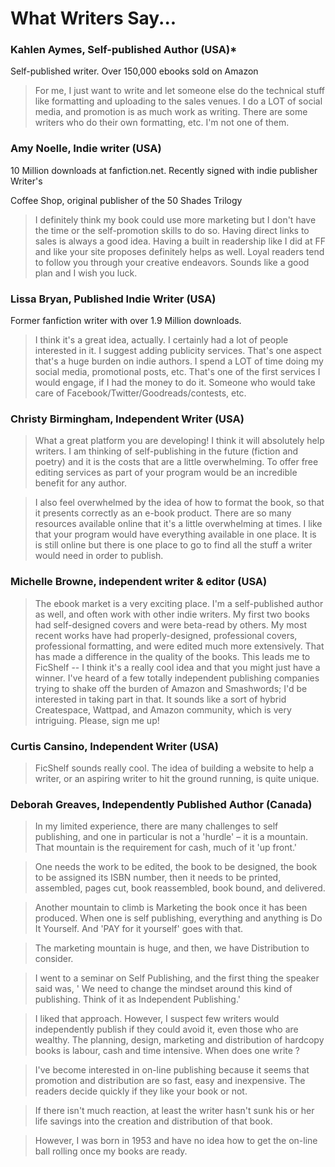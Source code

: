 # What Writers Say...

### Kahlen Aymes, Self-published Author (USA)*

Self-published writer. Over 150,000 ebooks sold on Amazon

>For me, I just want to write and let someone else do the technical stuff like formatting and uploading to the sales venues. I do a LOT of social media, and promotion is as much work as writing. There are some writers who do their own formatting, etc. I'm not one of them.

### Amy Noelle, Indie writer (USA)

10 Million downloads at fanfiction.net. Recently signed with indie publisher Writer's

Coffee Shop, original publisher of the 50 Shades Trilogy

>I definitely think my book could use more marketing but I don't have the time or the self-promotion skills to do so. Having direct links to sales is always a good idea. Having a built in readership like I did at FF and like your site proposes definitely helps as well. Loyal readers tend to follow you through your creative endeavors. Sounds like a good plan and I wish you luck.

### Lissa Bryan, Published Indie Writer (USA)

Former fanfiction writer with over 1.9 Million downloads.

>I think it's a great idea, actually. I certainly had a lot of people interested in it. I suggest adding publicity services. That's one aspect that's a huge burden on indie authors. I spend a LOT of time doing my social media, promotional posts, etc. That's one of the first services I would engage, if I had the money to do it. Someone who would take care of Facebook/Twitter/Goodreads/contests, etc.

### Christy Birmingham, Independent Writer (USA)

>What a great platform you are developing! I think it will absolutely help writers. I am thinking of self-publishing in the future (fiction and poetry) and it is the costs that are a little overwhelming. To offer free editing services as part of your program would be an incredible benefit for any author.

>I also feel overwhelmed by the idea of how to format the book, so that it presents correctly as an e-book product. There are so many resources available online that it's a little overwhelming at times. I like that your program would have everything available in one place. It is is still online but there is one place to go to find all the stuff a writer would need in order to publish.

### Michelle Browne, independent writer & editor (USA)

>The ebook market is a very exciting place. I'm a self-published author as well, and often work with other indie writers. My first two books had self-designed covers and were beta-read by others. My most recent works have had properly-designed, professional covers, professional formatting, and were edited much more extensively. That has made a difference in the quality of the books.
> This leads me to FicShelf -- I think it's a really cool idea and that you might just have a winner. I've heard of a few totally independent publishing companies trying to shake off the burden of Amazon and Smashwords; I'd be interested in taking part in that. It sounds like a sort of hybrid Createspace, Wattpad, and Amazon community, which is very intriguing. Please, sign me up!

### Curtis Cansino, Independent Writer (USA)

> FicShelf sounds really cool. The idea of building a website to help a writer, or an aspiring writer to hit the ground running, is quite unique.

### Deborah Greaves, Independently Published Author (Canada)

>In my limited experience, there are many challenges to self publishing, and one in particular is not a 'hurdle' – it is a mountain. That mountain is the requirement for cash, much of it 'up front.'

>One needs the work to be edited, the book to be designed, the book to be assigned its ISBN number, then it needs to be printed, assembled, pages cut, book reassembled, book bound, and delivered.

>Another mountain to climb is Marketing the book once it has been produced. When one is self publishing, everything and anything is Do It Yourself. And 'PAY for it yourself' goes with that.

>The marketing mountain is huge, and then, we have Distribution to consider.

>I went to a seminar on Self Publishing, and the first thing the speaker said was, ' We need to change the mindset around this kind of publishing. Think of it as Independent Publishing.'

>I liked that approach. However, I suspect few writers would independently publish if they could avoid it, even those who are wealthy. The planning, design, marketing and distribution of hardcopy books is labour, cash and time intensive. When does one write ?

>I've become interested in on-line publishing because it seems that promotion and distribution are so fast, easy and inexpensive. The readers decide quickly if they like your book or not.

>If there isn't much reaction, at least the writer hasn't sunk his or her life savings into the creation and distribution of that book.

>However, I was born in 1953 and have no idea how to get the on-line ball rolling once my books are ready.
